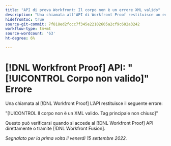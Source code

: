 ```yaml
---
title: "API di prova Workfront: Il corpo non è un errore XML valido"
description: "Una chiamata all'API di Workfront Proof restituisce un errore."
hidefromtoc: true
source-git-commit: 7f818ed2fccc7f345e22102605a2cf9c602a3242
workflow-type: tm+mt
source-wordcount: '63'
ht-degree: 6%

---
```



# [!DNL Workfront Proof] API: &quot;[!UICONTROL Corpo non valido]&quot; Errore

<!--On WFP and WFF TOCs-->

Una chiamata al [!DNL Workfront Proof] L’API restituisce il seguente errore:

&quot;[!UICONTROL Il corpo non è un XML valido. Tag principale non chiuso]&quot;

Questo può verificarsi quando si accede al [!DNL Workfront Proof] API direttamente o tramite [!DNL Workfront Fusion].

_Segnalato per la prima volta il venerdì 15 settembre 2022._

